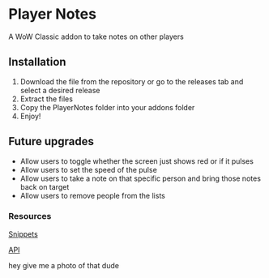 # Player Notes

A WoW Classic addon to take notes on other players

## Installation

1. Download the file from the repository or go to the releases tab and select a desired release
2. Extract the files
3. Copy the PlayerNotes folder into your addons folder
4. Enjoy!

## Future upgrades
* Allow users to toggle whether the screen just shows red or if it pulses
* Allow users to set the speed of the pulse
* Allow users to take a note on that specific person and bring those notes back on target
* Allow users to remove people from the lists

### Resources
[Snippets](http://wowprogramming.com/snippets.html)

[API](http://wowprogramming.com/docs/api.html)

hey give me a photo of that dude
